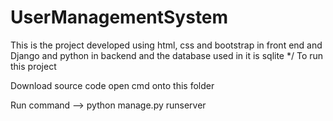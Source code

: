 # UserManagementSystem
This is the project developed using html, css and bootstrap in front end and Django and python in backend and the database used in it is  sqlite
*/ To run this project 

Download source code 
open cmd onto this folder 

Run command -->  python manage.py runserver 
